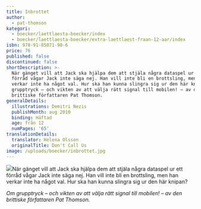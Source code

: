 ```yaml
---
title: Inbrottet
author:
  - pat-thomson
kategori:
  - boecker/laettlaesta-boecker/index
  - boecker/laettlaesta-boecker/extra-laettlaest-fraan-12-aar/index
isbn: 978-91-85071-90-6
price: 76
published: false
discontinued: false
shortDescription: >-
  När gänget vill att Jack ska hjälpa dem att stjäla några dataspel ur ett
  förråd vågar Jack inte säga nej. Han vill inte bli en brottsling, men han
  verkar inte ha något val. Hur ska han kunna slingra sig ur den här knipan? Om
  grupptryck – och vikten av att välja rätt signal till mobilen! – av den
  brittiske författaren Pat Thomson.
generalDetails:
  illustrations: Demitri Nezis
  publishMonth: aug 2010
  binding: Häftad
  age: från 12
  numPages: '65'
translationDetails:
  translator: Helena Olsson
  originalTitle: Don't Call Us
image: /uploads/boecker/inbrottet.jpg
---
```

![](/uploads/images/extra-ll.gif)När gänget vill att Jack ska hjälpa dem att stjäla några dataspel ur ett förråd vågar Jack inte säga nej. Han vill inte bli en brottsling, men han verkar inte ha något val. Hur ska han kunna slingra sig ur den här knipan?

_Om grupptryck – och vikten av att välja rätt signal till mobilen! – av den brittiske författaren Pat Thomson._
